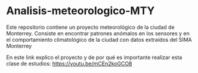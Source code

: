 # Analisis-meteorologico-MTY
Este repositorio contiene un proyecto meteorológico de la ciudad de Monterrey. Consiste en encontrar patrones anómalos en los sensores y en el comportamiento climatológico de la ciudad con datos extraídos del SIMA Monterrey

En este link explico el proyecto y de por qué es importante
realizar esta clase de estudios:
https://youtu.be/mCEn2koGCO8
